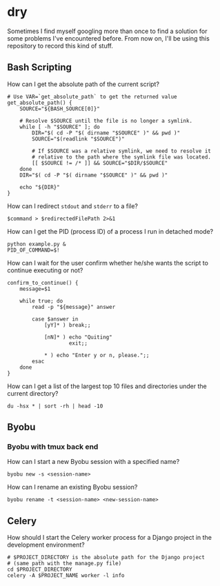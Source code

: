 # dry
Sometimes I find myself googling more than once to find a solution for some problems I've encountered before. From now on, I'll be using this repository to record this kind of stuff.

## Bash Scripting

How can I get the absolute path of the current script?
```shell
# Use VAR=`get_absolute_path` to get the returned value
get_absolute_path() {
    SOURCE="${BASH_SOURCE[0]}"

    # Resolve $SOURCE until the file is no longer a symlink.
    while [ -h "$SOURCE" ]; do
        DIR="$( cd -P "$( dirname "$SOURCE" )" && pwd )"
        SOURCE="$(readlink "$SOURCE")"

        # If $SOURCE was a relative symlink, we need to resolve it
        # relative to the path where the symlink file was located.
        [[ $SOURCE != /* ]] && SOURCE="$DIR/$SOURCE"
    done
    DIR="$( cd -P "$( dirname "$SOURCE" )" && pwd )"

    echo "${DIR}"
}
```

How can I redirect `stdout` and `stderr` to a file?
```shell
$command > $redirectedFilePath 2>&1 
```

How can I get the PID (process ID) of a process I run in detached mode?
```shell
python example.py &
PID_OF_COMMAND=$!
```

How can I wait for the user confirm whether he/she wants the script to continue executing or not?
```shell
confirm_to_continue() {
    message=$1

    while true; do
        read -p "${message}" answer

        case $answer in
            [yY]* ) break;;

            [nN]* ) echo "Quiting"
                    exit;;

            * ) echo "Enter y or n, please.";;
        esac
    done
}
```

How can I get a list of the largest top 10 files and directories under the current directory?
```shell
du -hsx * | sort -rh | head -10
```

## Byobu

### Byobu with tmux back end

How can I start a new Byobu session with a specified name?
```shell
byobu new -s <session-name>
````

How can I rename an existing Byobu session?
```shell
byobu rename -t <session-name> <new-session-name>
```

## Celery

How should I start the Celery worker process for a Django project in the development environment?
```shell
# $PROJECT_DIRECTORY is the absolute path for the Django project
# (same path with the manage.py file)
cd $PROJECT_DIRECTORY
celery -A $PROJECT_NAME worker -l info
```
